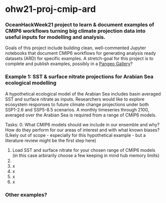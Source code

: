# ohw21-proj-cmip-ard
### OceanHackWeek21 project to learn & document examples of CMIP6 workflows turning big climate projection data into useful inputs for modelling and analysis.

Goals of this project include building clean, well-commented Jupyter notebooks that document CMIP6 workflows for generating analysis ready datasets (ARD) for specific examples.  A stretch-goal for this project is to complete and publish examples, possibly in a [Pangeo Gallery](https://gallery.pangeo.io/repos/pangeo-gallery/cmip6/index.html)?

### Example 1: SST & surface nitrate projections for Arabian Sea ecological modelling
A hypothetical ecological model of the Arabian Sea includes basin averaged SST and surface nitrate as inputs.  Researchers would like to explore ecosystem responses to future climate change projections under both SSP1-2.6 and SSP5-8.5 scenarios.  A monthly timeseries through 2100, averaged over the Arabian Sea is required from a range of CMIP6 models. 

Tasks:
0. What CMIP6 models should we include in our ensemble and why? How do they perform for our areas of interest and with what known biases? (Likely out of scope - especially for this hypothetical example - but a literature review might be the first step here)
1. Load SST and surface nitrate for your chosen range of CMIP6 models (in this case arbirarily choose a few keeping in mind hub memory limits)
2. 
3. x
4. x
5. x
6. x

### Other examples? 
